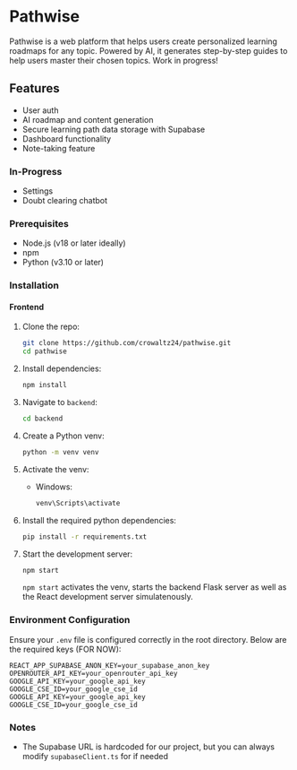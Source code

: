 # Pathwise

Pathwise is a web platform that helps users create personalized learning roadmaps for any topic. Powered by AI, it generates step-by-step guides to help users master their chosen topics. Work in progress!

## Features
- User auth
- AI roadmap and content generation
- Secure learning path data storage with Supabase
- Dashboard functionality
- Note-taking feature

### In-Progress
- Settings
- Doubt clearing chatbot

### Prerequisites
- Node.js (v18 or later ideally)
- npm
- Python (v3.10 or later)

### Installation

#### Frontend
1. Clone the repo:
   ```bash
   git clone https://github.com/crowaltz24/pathwise.git
   cd pathwise
   ```
2. Install dependencies:
   ```bash
   npm install
   ```

3. Navigate to `backend`:
   ```bash
   cd backend
   ```
4. Create a Python venv:
   ```bash
   python -m venv venv
   ```
5. Activate the venv:
   - Windows:
     ```bash
     venv\Scripts\activate
     ```
6. Install the required python dependencies:
   ```bash
   pip install -r requirements.txt
   ```

7. Start the development server:
   ```bash
   npm start
   ```

   `npm start` activates the venv, starts the backend Flask server as well as the React development server simulatenously.

### Environment Configuration
Ensure your `.env` file is configured correctly in the root directory. Below are the required keys (FOR NOW):


```
REACT_APP_SUPABASE_ANON_KEY=your_supabase_anon_key
OPENROUTER_API_KEY=your_openrouter_api_key
GOOGLE_API_KEY=your_google_api_key
GOOGLE_CSE_ID=your_google_cse_id
GOOGLE_API_KEY=your_google_api_key
GOOGLE_CSE_ID=your_google_cse_id
```

### Notes
- The Supabase URL is hardcoded for our project, but you can always modify `supabaseClient.ts` for if needed
